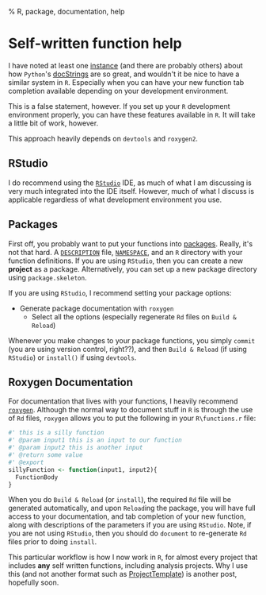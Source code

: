 % R, package, documentation, help

# Self-written function help

I have noted at least one [instance](http://www.activeanalytics.co.uk/blog/rvspythonwhyrisstillthekingofstatisticalcomputing) (and there are probably others) about how `Python`'s [docStrings](http://en.wikipedia.org/wiki/Docstring#Python) are so great, and wouldn't it be nice to have a similar system in `R`. Especially when you can have your new function tab completion available depending on your development environment.

This is a false statement, however. If you set up your `R` development environment properly, you can have these features available in `R`. It will take a little bit of work, however.

This approach heavily depends on `devtools` and `roxygen2`. 

## RStudio

I do recommend using the [`RStudio`](http://rstudio.org) IDE, as much of what I am discussing is very much integrated into the IDE itself. However, much of what I discuss is applicable regardless of what development environment you use.

## Packages

First off, you probably want to put your functions into [packages](http://cran.r-project.org/doc/manuals/R-exts.html#Package-structure). Really, it's not that hard. A [`DESCRIPTION`](http://cran.r-project.org/doc/manuals/R-exts.html#The-DESCRIPTION-file) file, [`NAMESPACE`](http://cran.r-project.org/doc/manuals/R-exts.html#Package-namespaces), and an `R` directory with your function definitions. If you are using `RStudio`, then you can create a new **project** as a package. Alternatively, you can set up a new package directory using `package.skeleton`. 

If you are using `RStudio`, I recommend setting your package options:

* Generate package documentation with `roxygen`
  * Select all the options (especially regenerate `Rd` files on `Build & Reload`)
  
Whenever you make changes to your package functions, you simply `commit` (you are using version control, right??), and then `Build & Reload` (if using `RStudio`) or `install()` if using `devtools`.

## Roxygen Documentation

For documentation that lives with your functions, I heavily recommend [`roxygen`](http://adv-r.had.co.nz/Documenting-functions.html). Although the normal way to document stuff in `R` is through the use of `Rd` files, `roxygen` allows you to put the following in your `R\functions.r` file:

```r
#' this is a silly function
#' @param input1 this is an input to our function
#' @param input2 this is another input
#' @return some value
#' @export
sillyFunction <- function(input1, input2){
  FunctionBody
}
```

When you do `Build & Reload` (or `install`), the required `Rd` file will be generated automatically, and upon `Reload`ing the package, you will have full access to your documentation, and tab completion of your new function, along with descriptions of the parameters if you are using `RStudio`. Note, if you are not using `RStudio`, then you should do `document` to re-generate `Rd` files prior to doing `install`.

This particular workflow is how I now work in `R`, for almost every project that includes **any** self written functions, including analysis projects. Why I use this (and not another format such as [ProjectTemplate](http://www.johnmyleswhite.com/notebook/2010/08/26/projecttemplate/)) is another post, hopefully soon.
